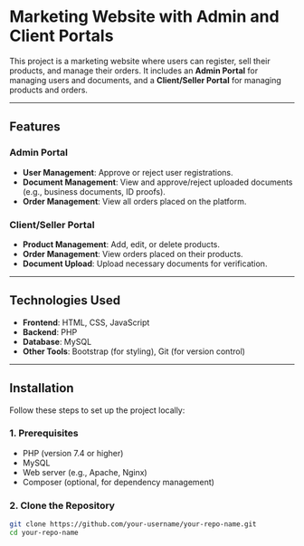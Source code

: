 # Marketing Website with Admin and Client Portals

This project is a marketing website where users can register, sell their products, and manage their orders. It includes an **Admin Portal** for managing users and documents, and a **Client/Seller Portal** for managing products and orders.

---

## Features

### Admin Portal
- **User Management**: Approve or reject user registrations.
- **Document Management**: View and approve/reject uploaded documents (e.g., business documents, ID proofs).
- **Order Management**: View all orders placed on the platform.

### Client/Seller Portal
- **Product Management**: Add, edit, or delete products.
- **Order Management**: View orders placed on their products.
- **Document Upload**: Upload necessary documents for verification.

---

## Technologies Used

- **Frontend**: HTML, CSS, JavaScript
- **Backend**: PHP
- **Database**: MySQL
- **Other Tools**: Bootstrap (for styling), Git (for version control)

---

## Installation

Follow these steps to set up the project locally:

### 1. Prerequisites
- PHP (version 7.4 or higher)
- MySQL
- Web server (e.g., Apache, Nginx)
- Composer (optional, for dependency management)

### 2. Clone the Repository
```bash
git clone https://github.com/your-username/your-repo-name.git
cd your-repo-name
